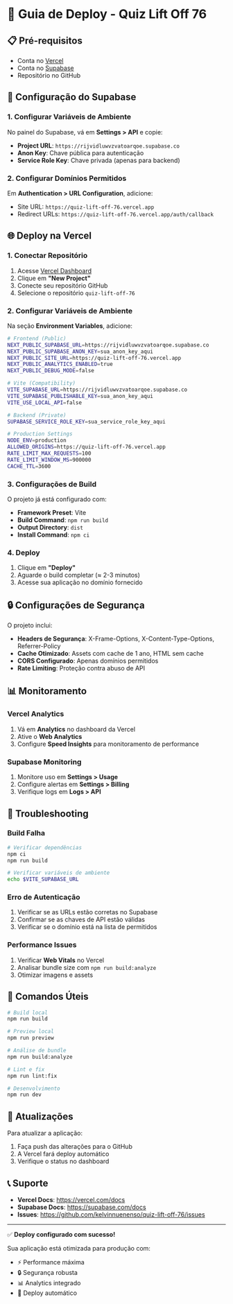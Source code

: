 # 🚀 Guia de Deploy - Quiz Lift Off 76

## 📋 Pré-requisitos

- Conta no [Vercel](https://vercel.com)
- Conta no [Supabase](https://supabase.com)
- Repositório no GitHub

## 🔧 Configuração do Supabase

### 1. Configurar Variáveis de Ambiente

No painel do Supabase, vá em **Settings > API** e copie:

- **Project URL**: `https://rijvidluwvzvatoarqoe.supabase.co`
- **Anon Key**: Chave pública para autenticação
- **Service Role Key**: Chave privada (apenas para backend)

### 2. Configurar Domínios Permitidos

Em **Authentication > URL Configuration**, adicione:

- Site URL: `https://quiz-lift-off-76.vercel.app`
- Redirect URLs: `https://quiz-lift-off-76.vercel.app/auth/callback`

## 🌐 Deploy na Vercel

### 1. Conectar Repositório

1. Acesse [Vercel Dashboard](https://vercel.com/dashboard)
2. Clique em **"New Project"**
3. Conecte seu repositório GitHub
4. Selecione o repositório `quiz-lift-off-76`

### 2. Configurar Variáveis de Ambiente

Na seção **Environment Variables**, adicione:

```bash
# Frontend (Public)
NEXT_PUBLIC_SUPABASE_URL=https://rijvidluwvzvatoarqoe.supabase.co
NEXT_PUBLIC_SUPABASE_ANON_KEY=sua_anon_key_aqui
NEXT_PUBLIC_SITE_URL=https://quiz-lift-off-76.vercel.app
NEXT_PUBLIC_ANALYTICS_ENABLED=true
NEXT_PUBLIC_DEBUG_MODE=false

# Vite (Compatibility)
VITE_SUPABASE_URL=https://rijvidluwvzvatoarqoe.supabase.co
VITE_SUPABASE_PUBLISHABLE_KEY=sua_anon_key_aqui
VITE_USE_LOCAL_API=false

# Backend (Private)
SUPABASE_SERVICE_ROLE_KEY=sua_service_role_key_aqui

# Production Settings
NODE_ENV=production
ALLOWED_ORIGINS=https://quiz-lift-off-76.vercel.app
RATE_LIMIT_MAX_REQUESTS=100
RATE_LIMIT_WINDOW_MS=900000
CACHE_TTL=3600
```

### 3. Configurações de Build

O projeto já está configurado com:

- **Framework Preset**: Vite
- **Build Command**: `npm run build`
- **Output Directory**: `dist`
- **Install Command**: `npm ci`

### 4. Deploy

1. Clique em **"Deploy"**
2. Aguarde o build completar (≈ 2-3 minutos)
3. Acesse sua aplicação no domínio fornecido

## 🔒 Configurações de Segurança

O projeto inclui:

- **Headers de Segurança**: X-Frame-Options, X-Content-Type-Options, Referrer-Policy
- **Cache Otimizado**: Assets com cache de 1 ano, HTML sem cache
- **CORS Configurado**: Apenas domínios permitidos
- **Rate Limiting**: Proteção contra abuso de API

## 📊 Monitoramento

### Vercel Analytics

1. Vá em **Analytics** no dashboard da Vercel
2. Ative o **Web Analytics**
3. Configure **Speed Insights** para monitoramento de performance

### Supabase Monitoring

1. Monitore uso em **Settings > Usage**
2. Configure alertas em **Settings > Billing**
3. Verifique logs em **Logs > API**

## 🚨 Troubleshooting

### Build Falha

```bash
# Verificar dependências
npm ci
npm run build

# Verificar variáveis de ambiente
echo $VITE_SUPABASE_URL
```

### Erro de Autenticação

1. Verificar se as URLs estão corretas no Supabase
2. Confirmar se as chaves de API estão válidas
3. Verificar se o domínio está na lista de permitidos

### Performance Issues

1. Verificar **Web Vitals** no Vercel
2. Analisar bundle size com `npm run build:analyze`
3. Otimizar imagens e assets

## 📝 Comandos Úteis

```bash
# Build local
npm run build

# Preview local
npm run preview

# Análise de bundle
npm run build:analyze

# Lint e fix
npm run lint:fix

# Desenvolvimento
npm run dev
```

## 🔄 Atualizações

Para atualizar a aplicação:

1. Faça push das alterações para o GitHub
2. A Vercel fará deploy automático
3. Verifique o status no dashboard

## 📞 Suporte

- **Vercel Docs**: https://vercel.com/docs
- **Supabase Docs**: https://supabase.com/docs
- **Issues**: https://github.com/kelvinnuenenso/quiz-lift-off-76/issues

---

✅ **Deploy configurado com sucesso!**

Sua aplicação está otimizada para produção com:
- ⚡ Performance máxima
- 🔒 Segurança robusta
- 📊 Analytics integrado
- 🚀 Deploy automático